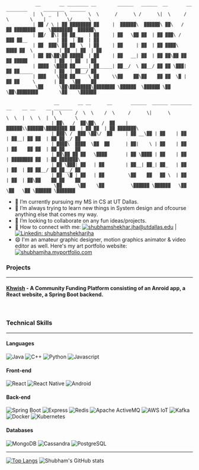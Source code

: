```
           __       __ ________ __        ______   ______  __       __ ________      ________  ______  
          |  \  _  |  \        \  \      /      \ /      \|  \     /  \        \    |        \/      \ 
          | ▓▓ / \ | ▓▓ ▓▓▓▓▓▓▓▓ ▓▓     |  ▓▓▓▓▓▓\  ▓▓▓▓▓▓\ ▓▓\   /  ▓▓ ▓▓▓▓▓▓▓▓     \▓▓▓▓▓▓▓▓  ▓▓▓▓▓▓\
          | ▓▓/  ▓\| ▓▓ ▓▓__   | ▓▓     | ▓▓   \▓▓ ▓▓  | ▓▓ ▓▓▓\ /  ▓▓▓ ▓▓__           | ▓▓  | ▓▓  | ▓▓
          | ▓▓  ▓▓▓\ ▓▓ ▓▓  \  | ▓▓     | ▓▓     | ▓▓  | ▓▓ ▓▓▓▓\  ▓▓▓▓ ▓▓  \          | ▓▓  | ▓▓  | ▓▓
          | ▓▓ ▓▓\▓▓\▓▓ ▓▓▓▓▓  | ▓▓     | ▓▓   __| ▓▓  | ▓▓ ▓▓\▓▓ ▓▓ ▓▓ ▓▓▓▓▓          | ▓▓  | ▓▓  | ▓▓
          | ▓▓▓▓  \▓▓▓▓ ▓▓_____| ▓▓_____| ▓▓__/  \ ▓▓__/ ▓▓ ▓▓ \▓▓▓| ▓▓ ▓▓_____        | ▓▓  | ▓▓__/ ▓▓
          | ▓▓▓    \▓▓▓ ▓▓     \ ▓▓     \\▓▓    ▓▓\▓▓    ▓▓ ▓▓  \▓ | ▓▓ ▓▓     \       | ▓▓   \▓▓    ▓▓
           \▓▓      \▓▓\▓▓▓▓▓▓▓▓\▓▓▓▓▓▓▓▓ \▓▓▓▓▓▓  \▓▓▓▓▓▓ \▓▓      \▓▓\▓▓▓▓▓▓▓▓        \▓▓    \▓▓▓▓▓▓ 

                  __       __ __      __       ______  ______ ________ __    __ __    __ _______  
                 |  \     /  \  \    /  \     /      \|      \        \  \  |  \  \  |  \       \ 
                 | ▓▓\   /  ▓▓\▓▓\  /  ▓▓    |  ▓▓▓▓▓▓\\▓▓▓▓▓▓\▓▓▓▓▓▓▓▓ ▓▓  | ▓▓ ▓▓  | ▓▓ ▓▓▓▓▓▓▓\
                 | ▓▓▓\ /  ▓▓▓ \▓▓\/  ▓▓     | ▓▓ __\▓▓ | ▓▓    | ▓▓  | ▓▓__| ▓▓ ▓▓  | ▓▓ ▓▓__/ ▓▓
                 | ▓▓▓▓\  ▓▓▓▓  \▓▓  ▓▓      | ▓▓|    \ | ▓▓    | ▓▓  | ▓▓    ▓▓ ▓▓  | ▓▓ ▓▓    ▓▓
                 | ▓▓\▓▓ ▓▓ ▓▓   \▓▓▓▓       | ▓▓ \▓▓▓▓ | ▓▓    | ▓▓  | ▓▓▓▓▓▓▓▓ ▓▓  | ▓▓ ▓▓▓▓▓▓▓\
                 | ▓▓ \▓▓▓| ▓▓   | ▓▓        | ▓▓__| ▓▓_| ▓▓_   | ▓▓  | ▓▓  | ▓▓ ▓▓__/ ▓▓ ▓▓__/ ▓▓
                 | ▓▓  \▓ | ▓▓   | ▓▓         \▓▓    ▓▓   ▓▓ \  | ▓▓  | ▓▓  | ▓▓\▓▓    ▓▓ ▓▓    ▓▓
                  \▓▓      \▓▓    \▓▓          \▓▓▓▓▓▓ \▓▓▓▓▓▓   \▓▓   \▓▓   \▓▓ \▓▓▓▓▓▓ \▓▓▓▓▓▓▓ 

```

- 🔭 I’m currently pursuing my MS in CS at UT Dallas.
- 🌱 I’m always trying to learn new things in System design and ofcourse anything else that comes my way.
- 👯 I’m looking to collaborate on any fun ideas/projects.
- 🤝 How to connect with me: [![shubhamshekhar.jha@utdallas.edu](https://img.shields.io/badge/-shubhamshekhar.jha@utdallas.edu-blue?&style=flat-square&logo=maildotru&logoColor=white&link=mailto://shubhamshekhar.jha@utdallas.edu)](mailto://shubhamshekhar.jha@utdallas.edu) | [![Linkedin: shubhamshekharjha](https://img.shields.io/badge/-shubhamshekharjha-blue?style=flat-square&logo=Linkedin&logoColor=white&link=https://www.linkedin.com/in/shubhamshekharjha/)](https://www.linkedin.com/in/shubhamshekharjha/)
- 😄 I'm an amateur graphic designer, motion graphics animator & video editor as well. Here's my art portfolio website: [![shubhamjha.myportfolio.com](https://img.shields.io/badge/-shubhamjha.myportfolio.com-red?&style=flat-square&logo=Firefox&logoColor=white&link=https://shubhamjha.myportfolio.com)](https://shubhamjha.myportfolio.com) <br>

### Projects <hr>
#### [Khwish](https://gist.github.com/2sjha/b9012f396290bf3b8ebfc2b89fcd01c4) - A Community Funding Platform consisting of an Anroid app, a React website, a Spring Boot backend.
<br>

### Technical Skills <hr>
#### Languages
![Java](https://img.shields.io/badge/Java-3a75b0?style=for-the-badge&logo=java&logoColor=white)
![C++](https://img.shields.io/badge/C++-00599C?style=for-the-badge&logo=cplusplus&logoColor=white)
![Python](https://img.shields.io/badge/Python-3776AB?style=for-the-badge&logo=python&logoColor=white)
![Javascript](https://img.shields.io/badge/javascript-F7DF1E?style=for-the-badge&logo=javascript&logoColor=white)
<br>
#### Front-end
![React](https://img.shields.io/badge/react-61DAFB.svg?style=for-the-badge&logo=react&logoColor=white)
![React Native](https://img.shields.io/badge/react--native-61DAFB.svg?style=for-the-badge&logo=react&logoColor=white)
![Android](https://img.shields.io/badge/Android-3DDC84.svg?style=for-the-badge&logo=android&logoColor=white)
<br>
#### Back-end
![Spring Boot](https://img.shields.io/badge/Spring--Boot-6DB33F.svg?style=for-the-badge&logo=springboot&logoColor=white)
![Express](https://img.shields.io/badge/Express-000000.svg?style=for-the-badge&logo=express&logoColor=white)
![Redis](https://img.shields.io/badge/Redis-DC382D.svg?style=for-the-badge&logo=redis&logoColor=white)
![Apache ActiveMQ](https://img.shields.io/badge/Apache%20ActiveMQ-blue.svg?style=for-the-badge&logo=apache-activemq&logoColor=white)
![AWS IoT](https://img.shields.io/badge/AWS%20IoT-blue.svg?style=for-the-badge&logo=awsiot&logoColor=white)
![Kafka](https://img.shields.io/badge/Apache%20Kafka-231F20.svg?style=for-the-badge&logo=apachekafka&logoColor=white)
![Docker](https://img.shields.io/badge/Docker-2496ED.svg?style=for-the-badge&logo=docker&logoColor=white)
![Kubernetes](https://img.shields.io/badge/Kubernetes-326CE5.svg?style=for-the-badge&logo=kubernetes&logoColor=white)
<br>
#### Databases
![MongoDB](https://img.shields.io/badge/mongo-47A248.svg?style=for-the-badge&logo=mongodb&logoColor=white)
![Cassandra](https://img.shields.io/badge/cassandra-1287B1.svg?style=for-the-badge&logo=apachecassandra&logoColor=white)
![PostgreSQL](https://img.shields.io/badge/postgresql-4169E1.svg?style=for-the-badge&logo=postgresql&logoColor=white)

<hr>

[![Top Langs](https://github-readme-stats.vercel.app/api/top-langs/?username=2sjha&layout=compact&theme=dark&hide_border=True)](https://github.com/2sjha)
![Shubham's GitHub stats](https://github-readme-stats.vercel.app/api?username=2sjha&show_icons=true&theme=dark&hide_border=True&layout=compact&hide_title=False)

